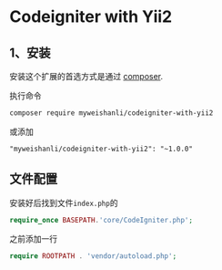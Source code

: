 # Codeigniter with Yii2

1、安装
------------

安装这个扩展的首选方式是通过 [composer](http://getcomposer.org/download/).

执行命令

```bash
composer require myweishanli/codeigniter-with-yii2
```
或添加

```
"myweishanli/codeigniter-with-yii2": "~1.0.0"
```

## 文件配置

安装好后找到文件`index.php`的

```php
require_once BASEPATH.'core/CodeIgniter.php';
```

之前添加一行

```php
require ROOTPATH . 'vendor/autoload.php';
```